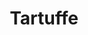 ---
title: Tartuffe
year: 1966
opening_date: 1966-04-08
closing_date: 1966-04-16
layout: productions
image:
image_caption:
image_credit:
playbill:
category:
details:
  Theatre: Theatre Jacksonville
  Venue: Little Theatre
cast:
  Madame Pernelle: Elise Hallowes
  Elmire: Evelyn Hughes
  Dorine: Lois Lee Stewart
  Damis: Tom Bridwell
  Mariane: Marcy Massaniso
  Cleante: William Cudlipp
  Flipote: Joanne Ingerson
  Monsieur Orgon: Norman Howard
  Valere: Bud Emerson
  Manservant to Tartuffe: Frank Nearhoof
  Tartuffe: Lowell King
  Loyale: Edward von Rosenberger
  An Officer: Pete Setley
  1st Sergeant: Harold Nearhoof
  2nd Sergeant: Frank Nearhoof
crew:
  Director: George Ballis
  Production Designer: Larry Riddle
  Stage Manager: 
    - Harold Nearhoof
    - Frank Nearhoof
  Lighting: 
    - Charles Vance
    - Frank Berman
    - A. Ira Fink
    - William Cudlipp
  Costumes: 
    - Mrs. Harold L. Nearhoof
    - Mrs. Frank Berman
    - Mrs. James Coleman
    - Mrs. James Perry
  Properties: 
    - Gladys M. Dale
    - Ellen Black
    - Esther Barnes
    - Judy Pryor
    - Maria Alarcon
  Make-up: 
    - Mrs. John Conner
    - Gertrude Moller
    - Doris Thornhill
  Scenery: 
    - Pete Setley
    - Maria Alarcon
    - Hal Loweeree
    - Robert Agnew
    - Eve DuPlig
    - Anita Purcell
    - Charles Vance
    - Gladys Dale
    - Dixie Cohen
    - David Kent
  Music Suggestions: Rosalind MacEnulty
understudies:
orchestra:
external_links:
---